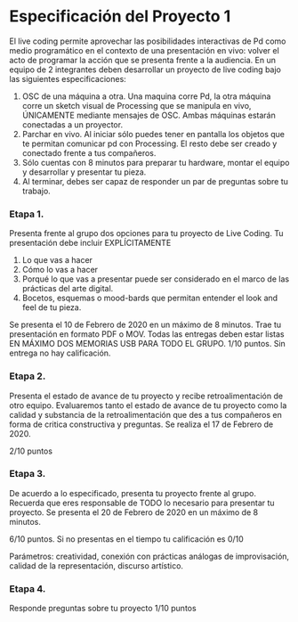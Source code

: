 # Especificación del Proyecto 1
El live coding permite aprovechar las posibilidades interactivas de Pd como medio programático en el contexto de una presentación en vivo: volver el acto de programar la acción que se presenta frente a la audiencia. En un equipo de 2 integrantes deben desarrollar un proyecto de live coding bajo las siguientes especificaciones: 
1)	OSC de una máquina a otra. Una maquina corre Pd, la otra máquina corre un sketch visual de Processing que  se manipula en vivo, ÚNICAMENTE mediante mensajes de OSC. Ambas máquinas estarán conectadas a un proyector.
2)	Parchar en vivo. Al iniciar sólo puedes tener en pantalla los objetos que te permitan comunicar pd con Processing. El resto debe ser creado y conectado frente a tus compañeros.
3)	Sólo cuentas con 8 minutos para preparar tu hardware, montar el equipo y desarrollar y presentar tu pieza. 
4)	Al terminar, debes ser capaz de responder un par de preguntas sobre tu trabajo.

### Etapa 1. 
Presenta frente al grupo dos opciones para tu proyecto de Live Coding. Tu presentación debe incluir EXPLÍCITAMENTE 
1)	Lo que vas a hacer 
2)	Cómo lo vas a hacer
3)	Porqué lo que vas a presentar puede ser considerado en el marco de las prácticas del arte digital. 
4)	Bocetos, esquemas o mood-bards que permitan entender el look and feel de tu pieza. 

Se presenta el 10 de Febrero de 2020 en un máximo de 8 minutos. Trae tu presentación en formato PDF o MOV. Todas las entregas deben estar listas EN MÁXIMO DOS MEMORIAS USB PARA TODO EL GRUPO.
1/10 puntos. Sin entrega no hay calificación.

### Etapa 2. 
Presenta el estado de avance de tu proyecto y recibe retroalimentación de otro equipo. Evaluaremos tanto el estado de avance de tu proyecto como la calidad y substancia de la retroalimentación que des a tus compañeros en forma de critica constructiva y preguntas. Se realiza el 17 de Febrero de 2020.

2/10 puntos

### Etapa 3. 
De acuerdo a lo especificado, presenta tu proyecto frente al grupo. Recuerda que eres responsable de TODO lo necesario para presentar tu proyecto.  Se presenta el 20 de Febrero de 2020 en un máximo de 8 minutos. 

6/10 puntos. Si no presentas en el tiempo tu calificación es 0/10

Parámetros: creatividad, conexión con prácticas análogas de improvisación, calidad de la representación, discurso artístico.

### Etapa 4. 
Responde preguntas sobre tu proyecto
1/10 puntos
